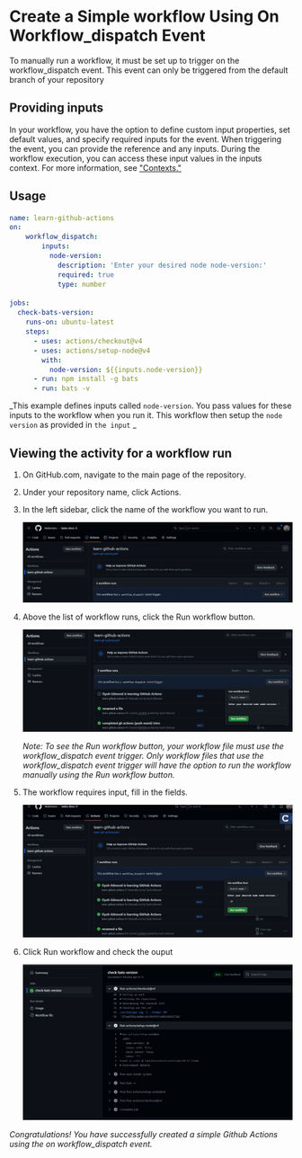 
# Create a Simple workflow Using On Workflow_dispatch Event

To manually run a workflow, it must be set up to trigger on the workflow_dispatch event. This event can only be triggered from the default branch of your repository

## Providing inputs
In your workflow, you have the option to define custom input properties, set default values, and specify required inputs for the event. When triggering the event, you can provide the reference and any inputs. During the workflow execution, you can access these input values in the inputs context. For more information, see ["Contexts."](https://docs.github.com/en/actions/learn-github-actions/contexts)

## Usage

```yaml
name: learn-github-actions
on: 
    workflow_dispatch:
        inputs: 
          node-version:
            description: 'Enter your desired node node-version:'
            required: true
            type: number

jobs:
  check-bats-version:
    runs-on: ubuntu-latest
    steps:
      - uses: actions/checkout@v4
      - uses: actions/setup-node@v4
        with:
          node-version: ${{inputs.node-version}}
      - run: npm install -g bats
      - run: bats -v
```            

_This example defines inputs called `node-version`. You pass values for these inputs to the workflow when you run it. This workflow then setup the `node version` as provided in `the input` _


## Viewing the activity for a workflow run
1. On GitHub.com, navigate to the main page of the repository.

1. Under your repository name, click  Actions.
1. In the left sidebar, click the name of the workflow you want to run.


     ![Showing the command to directory](./images/gh-actions/intro-ghactions-8.png)

1. Above the list of workflow runs, click the Run workflow button.

     ![Showing the command to directory](./images/gh-actions/intro-ghactions-9.png)

      _Note: To see the Run workflow button, your workflow file must use the workflow_dispatch event trigger. Only workflow files that use the workflow_dispatch event trigger will have the option to run the workflow manually using the Run workflow button._

1. The workflow requires input, fill in the fields.

    ![Showing the command to directory](./images/gh-actions/intro-ghactions-12.png)

1. Click Run workflow and check the ouput

    ![Showing the command to directory](./images/gh-actions/intro-ghactions-11.png)


_Congratulations! You have successfully created a simple Github Actions using the on workflow_dispatch event._